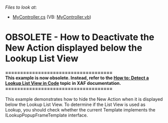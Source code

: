 <!-- default file list -->
*Files to look at*:

* [MyController.cs](./CS/HowToRemoveNewButton.Module/MyController.cs) (VB: [MyController.vb](./VB/HowToRemoveNewButton.Module/MyController.vb))
<!-- default file list end -->
# OBSOLETE - How to Deactivate the New Action displayed below the Lookup List View


<p><strong>====================================</strong><br><strong>This example is now obsolete. Instead, refer to the <a href="http://documentation.devexpress.com/#Xaf/CustomDocument2908">How to: Detect a Lookup List View in Code</a> topic in XAF documentation.</strong><br><strong>====================================</strong><br><br>This example demonstrates how to hide the New Action when it is displayed below the Lookup List View. To determine if the List View is used as Lookup, you should check whether the current Template implements the ILookupPopupFrameTemplate interface. </p>
<p> </p>

<br/>


